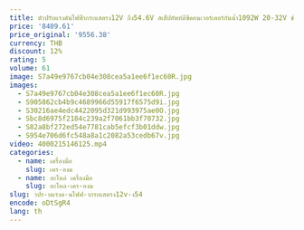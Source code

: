 ```yaml
---
title: ตัวปรับแรงดันไฟฟ้ากระแสตรง12V ถึง54.6V สเต็ปอัพท์ดีซีคอนเวอร์เตอร์กันน้ำ1092W 20-32V ช่วงอินพุตสำหรับรถยนต์
price: '8409.61'
price_original: '9556.38'
currency: THB
discount: 12%
rating: 5
volume: 61
image: S7a49e9767cb04e308cea5a1ee6f1ec60R.jpg
images:
  - S7a49e9767cb04e308cea5a1ee6f1ec60R.jpg
  - S905862cb4b9c4689966d55917f6575d9i.jpg
  - S30216ae4edc4422095d321d993975ae0O.jpg
  - Sbc8d6975f2184c239a2f7061bb3f70732.jpg
  - S82a8bf272ed54e7781cab5efcf3b01ddw.jpg
  - S954e706d6fc548a8a1c2082a53cedb67v.jpg
video: 4000215146125.mp4
categories:
  - name: เครื่องมือ
    slug: เคร-องม
  - name: อะไหล่ เครื่องมือ
    slug: อะไหล-เคร-องม
slug: วปร-บแรงด-นไฟฟ-ากระแสตรง12v-ง54
encode: oDtSgR4
lang: th
---
```

  